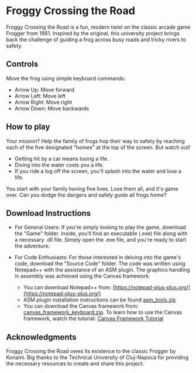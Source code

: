 # Froggy Crossing the Road

Froggy Crossing the Road is a fun, modern twist on the classic arcade game Frogger from 1981. Inspired by the original, this university project brings back the challenge of guiding a frog across busy roads and tricky rivers to safety.

## Controls

Move the frog using simple keyboard commands:

- Arrow Up: Move forward
- Arrow Left: Move left
- Arrow Right: Move right
- Arrow Down: Move backwards

## How to play

Your mission? Help the family of frogs hop their way to safety by reaching each of the five designated "homes" at the top of the screen. But watch out!

- Getting hit by a car means losing a life.
- Diving into the water costs you a life.
- If you ride a log off the screen, you'll splash into the water and lose a life.

You start with your family having five lives. Lose them all, and it's game over. Can you dodge the dangers and safely guide all frogs home?

## Download Instructions

 - For General Users:
If you're simply looking to play the game, download the "Game" folder. Inside, you'll find an executable (.exe) file along with a necessary .dll file. Simply open the .exe file, and you're ready to start the adventure.

 - For Code Enthusiasts:
For those interested in delving into the game's code, download the "Source Code" folder. The code was written using Notepad++ with the assistance of an ASM plugin. The graphics handling in assembly was achieved using the Canvas framework.

	- You can download Notepad++ from: [https://notepad-plus-plus.org/](https://notepad-plus-plus.org/)
	- ASM plugin installation instructions can be found  [asm_tools.zip](https://github.com/Bogdan016/Tetris/files/12300383/asm_tools.zip)
	- You can download the Canvas framework from: [canvas_framework_keyboard.zip](https://github.com/Bogdan016/Tetris/files/12300381/canvas_framework_keyboard.zip). To learn how to use the Canvas framework, watch the tutorial: [Canvas Framework Tutorial](https://youtu.be/TTgkhZhaHmk)

## Acknowledgments

Froggy Crossing the Road owes its existence to the classic Frogger by Konami. Big thanks to the Technical University of Cluj-Napoca for providing the necessary resources to create and share this project.
